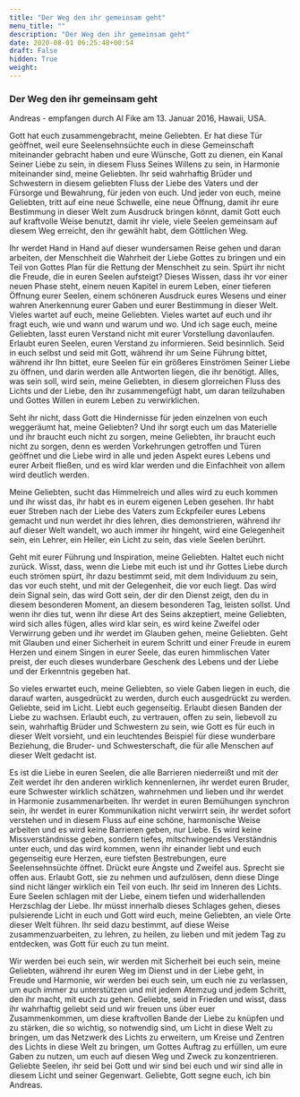 ```yaml
---
title: "Der Weg den ihr gemeinsam geht"
menu_title: ""
description: "Der Weg den ihr gemeinsam geht"
date: 2020-08-01 06:25:48+00:54
draft: False
hidden: True
weight:
---
```

### Der Weg den ihr gemeinsam geht

Andreas - empfangen durch Al Fike am 13. Januar 2016, Hawaii, USA.

Gott hat euch zusammengebracht, meine Geliebten. Er hat diese Tür geöffnet, weil eure Seelensehnsüchte euch in diese Gemeinschaft miteinander gebracht haben und eure Wünsche, Gott zu dienen, ein Kanal Seiner Liebe zu sein, in diesem Fluss Seines Willens zu sein, in Harmonie miteinander sind, meine Geliebten. Ihr seid wahrhaftig Brüder und Schwestern in diesem geliebten Fluss der Liebe des Vaters und der Fürsorge und Bewahrung, für jeden von euch. Und jeder von euch, meine Geliebten, tritt auf eine neue Schwelle, eine neue Öffnung, damit ihr eure Bestimmung in dieser Welt zum Ausdruck bringen könnt, damit Gott euch auf kraftvolle Weise benutzt, damit ihr viele, viele Seelen gemeinsam auf diesem Weg erreicht, den ihr gewählt habt, dem Göttlichen Weg.

Ihr werdet Hand in Hand auf dieser wundersamen Reise gehen und daran arbeiten, der Menschheit die Wahrheit der Liebe Gottes zu bringen und ein Teil von Gottes Plan für die Rettung der Menschheit zu sein. Spürt ihr nicht die Freude, die in euren Seelen aufsteigt? Dieses Wissen, dass ihr vor einer neuen Phase steht, einem neuen Kapitel in eurem Leben, einer tieferen Öffnung eurer Seelen, einem schöneren Ausdruck eures Wesens und einer wahren Anerkennung eurer Gaben und eurer Bestimmung in dieser Welt. Vieles wartet auf euch, meine Geliebten. Vieles wartet auf euch und ihr fragt euch, wie und wann und warum und wo. Und ich sage euch, meine Geliebten, lasst euren Verstand nicht mit eurer Vorstellung davonlaufen. Erlaubt euren Seelen, euren Verstand zu informieren. Seid besinnlich. Seid in euch selbst und seid mit Gott, während ihr um Seine Führung bittet, während ihr Ihn bittet, eure Seelen für ein größeres Einströmen Seiner Liebe zu öffnen, und darin werden alle Antworten liegen, die ihr benötigt. Alles, was sein soll, wird sein, meine Geliebten, in diesem glorreichen Fluss des Lichts und der Liebe, den ihr zusammengefügt habt, um daran teilzuhaben und Gottes Willen in eurem Leben zu verwirklichen.

Seht ihr nicht, dass Gott die Hindernisse für jeden einzelnen von euch weggeräumt hat, meine Geliebten? Und ihr sorgt euch um das Materielle und ihr braucht euch nicht zu sorgen, meine Geliebten, ihr braucht euch nicht zu sorgen, denn es werden Vorkehrungen getroffen und Türen geöffnet und die Liebe wird in alle und jeden Aspekt eures Lebens und eurer Arbeit fließen, und es wird klar werden und die Einfachheit von allem wird deutlich werden.

Meine Geliebten, sucht das Himmelreich und alles wird zu euch kommen und ihr wisst das, ihr habt es in eurem eigenen Leben gesehen. Ihr habt euer Streben nach der Liebe des Vaters zum Eckpfeiler eures Lebens gemacht und nun werdet ihr dies lehren, dies demonstrieren, während ihr auf dieser Welt wandelt, wo auch immer ihr hingeht, wird eine Gelegenheit sein, ein Lehrer, ein Heiler, ein Licht zu sein, das viele Seelen berührt.

Geht mit eurer Führung und Inspiration, meine Geliebten. Haltet euch nicht zurück. Wisst, dass, wenn die Liebe mit euch ist und ihr Gottes Liebe durch euch strömen spürt, ihr dazu bestimmt seid, mit dem Individuum zu sein, das vor euch steht, und mit der Gelegenheit, die vor euch liegt. Das wird dein Signal sein, das wird Gott sein, der dir den Dienst zeigt, den du in diesem besonderen Moment, an diesem besonderen Tag, leisten sollst. Und wenn ihr dies tut, wenn ihr diese Art des Seins akzeptiert, meine Geliebten, wird sich alles fügen, alles wird klar sein, es wird keine Zweifel oder Verwirrung geben und ihr werdet im Glauben gehen, meine Geliebten. Geht mit Glauben und einer Sicherheit in eurem Schritt und einer Freude in eurem Herzen und einem Singen in eurer Seele, das euren himmlischen Vater preist, der euch dieses wunderbare Geschenk des Lebens und der Liebe und der Erkenntnis gegeben hat.

So vieles erwartet euch, meine Geliebten, so viele Gaben liegen in euch, die darauf warten, ausgedrückt zu werden, durch euch ausgedrückt zu werden. Geliebte, seid im Licht. Liebt euch gegenseitig. Erlaubt diesen Banden der Liebe zu wachsen. Erlaubt euch, zu vertrauen, offen zu sein, liebevoll zu sein, wahrhaftig Brüder und Schwestern zu sein, wie Gott es für euch in dieser Welt vorsieht, und ein leuchtendes Beispiel für diese wunderbare Beziehung, die Bruder- und Schwesterschaft, die für alle Menschen auf dieser Welt gedacht ist.

Es ist die Liebe in euren Seelen, die alle Barrieren niederreißt und mit der Zeit werdet ihr den anderen wirklich kennenlernen, ihr werdet euren Bruder, eure Schwester wirklich schätzen, wahrnehmen und lieben und ihr werdet in Harmonie zusammenarbeiten. Ihr werdet in euren Bemühungen synchron sein, ihr werdet in eurer Kommunikation nicht verwirrt sein, ihr werdet sofort verstehen und in diesem Fluss auf eine schöne, harmonische Weise arbeiten und es wird keine Barrieren geben, nur Liebe. Es wird keine Missverständnisse geben, sondern tiefes, mitschwingendes Verständnis unter euch, und das wird kommen, wenn ihr einander liebt und euch gegenseitig eure Herzen, eure tiefsten Bestrebungen, eure Seelensehnsüchte öffnet.
Drückt eure Ängste und Zweifel aus. Sprecht sie offen aus. Erlaubt Gott, sie zu nehmen und aufzulösen, denn diese Dinge sind nicht länger wirklich ein Teil von euch. Ihr seid im Inneren des Lichts. Eure Seelen schlagen mit der Liebe, einem tiefen und widerhallenden Herzschlag der Liebe. Ihr müsst innerhalb dieses Schlages gehen, dieses pulsierende Licht in euch und Gott wird euch, meine Geliebten, an viele Orte dieser Welt führen. Ihr seid dazu bestimmt, auf diese Weise zusammenzuarbeiten, zu lehren, zu heilen, zu lieben und mit jedem Tag zu entdecken, was Gott für euch zu tun meint.

Wir werden bei euch sein, wir werden mit Sicherheit bei euch sein, meine Geliebten, während ihr euren Weg im Dienst und in der Liebe geht, in Freude und Harmonie, wir werden bei euch sein, um euch nie zu verlassen, um euch immer zu unterstützen und mit jedem Atemzug und jedem Schritt, den ihr macht, mit euch zu gehen. Geliebte, seid in Frieden und wisst, dass ihr wahrhaftig geliebt seid und wir freuen uns über euer Zusammenkommen, um diese kraftvollen Bande der Liebe zu knüpfen und zu stärken, die so wichtig, so notwendig sind, um Licht in diese Welt zu bringen, um das Netzwerk des Lichts zu erweitern, um Kreise und Zentren des Lichts in diese Welt zu bringen, um Gottes Auftrag zu erfüllen, um eure Gaben zu nutzen, um euch auf diesen Weg und Zweck zu konzentrieren. Geliebte Seelen, ihr seid bei Gott und wir sind bei euch und wir sind alle in diesem Licht und seiner Gegenwart. Geliebte, Gott segne euch, ich bin Andreas.
